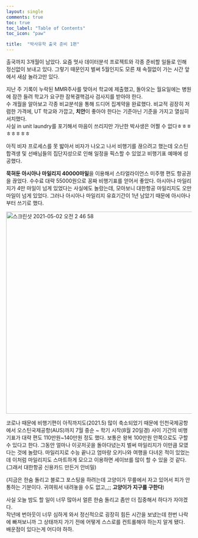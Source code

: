 ```yaml
---
layout: single
comments: true
toc: true
toc_label: "Table of Contents"
toc_icon: "paw"

title:  "박사유학 출국 준비 1편"
---
```


출국까지 3개월이 남았다. 요즘 멋사 데이터분석 프로젝트와 각종 준비할 일들로 인해 정신없이 보내고 있다. 그렇기 때문인지 벌써 5월인지도 모른 채 속절없이 가는 시간 앞에서 새삼 놀라고만 있다.  

지난 주 기록이 누락된 MMR주사를 맞아서 학교에 제출했고, 돌아오는 월요일에는 병원에 잠깐 들려 학교가 요구한 잠복결핵검사 검사지를 받아야 한다.   
수 개월을 알아보고 각종 비교분석을 통해 드디어 집계약을 완료했다. 비교적 굉장히 저렴한 가격에, UT 학교와 가깝고, **치안**이 좋아야 한다는 기준아닌 기준을 가지고 열심히 서치했다.   
사실 in unit laundry를 포기해서 마음이 쓰리지만 가난한 박사생은 어쩔 수 없다ㅎㅎㅎㅎㅎㅎㅎㅎ   

아직 비자 프로세스를 못 밟아서 비자가 나오고 나서 비행기를 끊으려고 했는데 오스틴 합격생 및 선배님들의 집단지성으로 인해 일정을 픽스할 수 있었고 비행기표 예매에 성공했다.   

**묵혀둔 아시아나 마일리지 40000마일**을 이용해서 스타얼라이언스 미주행 편도 항공권을 끊었다. 수수료 대략 55000원으로 꽁짜 비행기표를 얻어서 좋았다. 아시아나 마일리지가 4만 마일이 넘게 있었다는 사실에도 놀랐는데, 모아보니 대한항공 마일리지도 오만마일이 넘게 있었다. 그러나 아시아나 마일리지 유효기간이 1년 남았기 때문에 아시아나부터 쓰기로 했다.   

<img width="547" alt="스크린샷 2021-05-02 오전 2 46 58" src="https://user-images.githubusercontent.com/81342538/116790709-c2ae2e00-aaf0-11eb-9f09-5fee22fc785b.png">   

코로나 때문에 비행기편이 아직까지도(2021.5) 많이 축소되었기 때문에 인천국제공항에서 오스틴국제공항(AUS)까지 7월 중순 ~ 학기 시작(8월 20일경) 사이 기간의 비행기표가 대략 편도 110만원~140만원 정도 했다. 
보통은 왕복 100만원 안쪽으로도 구할 수 있다고 한다.
그동안 얼마나 이곳저곳을 돌아다녔는지 벌써 마일리지가 이만큼 모였다는 것에 놀랐다. 마일리지로 수능 끝나고 엄마랑 오키나와 여행을 다녀온 적이 있었는데 이처럼 마일리지도 스마트하게 모으고 이용하면 세이브를 많이 할 수 있을 것 같다.   
(그래서 대한항공 신용카드 만든거 안비밀)

(지금은 한숨 돌리고 블로그 포스팅을 하려는데 고양이가 무릎에서 자고 있어서 피가 안통하는 기분이다. 귀여워서 내려놓을 수도 없고,,;; **고양이가 지구를 구한다**)   

사실 오늘 밤도 할 일이 너무 많아서 얼른 한숨 돌리고 좀만 더 집중해서 하다가 자야겠다.   
작년에 번아웃이 너무 심하게 와서 정신적으로 굉장히 힘든 시간을 보냈는데 한번 나락에 빠져보니까 그 상태까지 가기 전에 어떻게 스스로를 컨트롤해야 하는지 알게 됐다.   
배운점이 있다는게 어디야 하하.   
